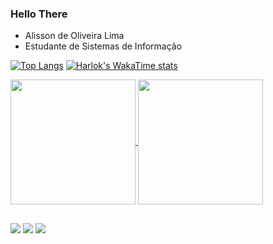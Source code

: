 ### Hello There

- Alisson de Oliveira Lima
- Estudante de Sistemas de Informação



[![Top Langs](https://github-readme-stats.vercel.app/api/top-langs/?username=alissonlima086)](https://github.com/alissonlima086/github-readme-stats&theme=dracula)
[![Harlok's WakaTime stats](https://github-readme-stats.vercel.app/api/wakatime?username=alissonlima086)](https://github.com/alissonlima086/github-readme-stats)


<a href="https://github.com/alissonlima086/github-readme-stats">
  <img height=200 align="center" src="https://github-readme-stats.vercel.app/api/top-langs/?username=alissonlima086" />
</a>
<a href="https://github.com/alissonlima086/github-readme-stats">
  <img height=200 align="center" src="https://github-readme-stats.vercel.app/api/wakatime?username=alissonlima086&layout=compact&langs_count=8&card_width=320" />
</a>


##


<div>
  <a href="https://www.youtube.com/@AlissonLima086" target="_blank"><img src="https://img.shields.io/badge/YouTube-FF0000?style=for-the-badge&logo=youtube&logoColor=white"></a>
  <a href="https://github.com/alissonlima086" target="_blank"><img src="https://img.shields.io/badge/GitHub-100000?style=for-the-badge&logo=github&logoColor=white"></a>
  <a href="https://www.linkedin.com/in/alisson-d-a6556b217/" target="_blank"><img src="https://img.shields.io/badge/LinkedIn-0077B5?style=for-the-badge&logo=linkedin&logoColor=white"></a>
 </div>
 
